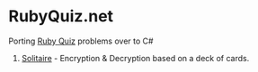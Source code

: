 # RubyQuiz.net

Porting [Ruby Quiz](http://rubyquiz.com/) problems over to C#

1. [Solitaire](http://rubyquiz.com/quiz1.html) - Encryption & Decryption based on a deck of cards.
